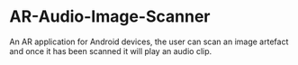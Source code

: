 # AR-Audio-Image-Scanner
An AR application for Android devices, the user can scan an image artefact and once it has been scanned it will play an audio clip. 
